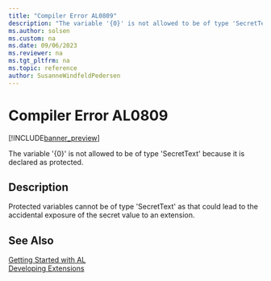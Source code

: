 ```yaml
---
title: "Compiler Error AL0809"
description: "The variable '{0}' is not allowed to be of type 'SecretText' because it is declared as protected."
ms.author: solsen
ms.custom: na
ms.date: 09/06/2023
ms.reviewer: na
ms.tgt_pltfrm: na
ms.topic: reference
author: SusanneWindfeldPedersen
---
```

[//]: # (START>DO_NOT_EDIT)
[//]: # (IMPORTANT:Do not edit any of the content between here and the END>DO_NOT_EDIT.)
[//]: # (Any modifications should be made in the .xml files in the ModernDev repo.)
# Compiler Error AL0809

[!INCLUDE[banner_preview](../includes/banner_preview.md)]

The variable '{0}' is not allowed to be of type 'SecretText' because it is declared as protected.


## Description
Protected variables cannot be of type 'SecretText' as that could lead to the accidental exposure of the secret value to an extension.  

[//]: # (IMPORTANT: END>DO_NOT_EDIT)
## See Also  
[Getting Started with AL](../devenv-get-started.md)  
[Developing Extensions](../devenv-dev-overview.md)  